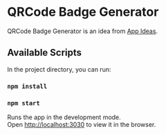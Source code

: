 # QRCode Badge Generator
QRCode Badge Generator is an idea from [App Ideas](https://github.com/florinpop17/app-ideas/blob/master/Projects/2-Intermediate/QRCode-Badge-App.md).

## Available Scripts 

In the project directory, you can run:

### `npm install`

### `npm start`

Runs the app in the development mode.\
Open [http://localhost:3030](http://localhost:3030) to view it in the browser.
